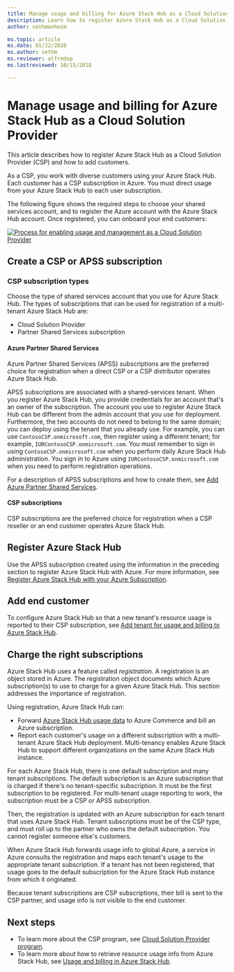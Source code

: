 ```yaml
---
title: Manage usage and billing for Azure Stack Hub as a Cloud Solution Provider | Microsoft Docs
description: Learn how to register Azure Stack Hub as a Cloud Solution Provider (CSP) and add customers for billing.
author: sethmanheim

ms.topic: article
ms.date: 01/22/2020
ms.author: sethm
ms.reviewer: alfredop
ms.lastreviewed: 10/15/2018

---
```


# Manage usage and billing for Azure Stack Hub as a Cloud Solution Provider

This article describes how to register Azure Stack Hub as a Cloud Solution Provider (CSP) and how to add customers.

As a CSP, you work with diverse customers using your Azure Stack Hub. Each customer has a CSP subscription in Azure. You must direct usage from your Azure Stack Hub to each user subscription.

The following figure shows the required steps to choose your shared services account, and to register the Azure account with the Azure Stack Hub account. Once registered, you can onboard your end customers:

[![Process for enabling usage and management as a Cloud Solution Provider](media/azure-stack-add-manage-billing-as-a-csp/process-add-useage-as-a-csp.png "Process for enabling usage and management as a Cloud Solution Provider")](media/azure-stack-add-manage-billing-as-a-csp/process-add-useage-as-a-csp.png#lightbox)

## Create a CSP or APSS subscription

### CSP subscription types

Choose the type of shared services account that you use for Azure Stack Hub. The types of subscriptions that can be used for registration of a multi-tenant Azure Stack Hub are:

- Cloud Solution Provider
- Partner Shared Services subscription

#### Azure Partner Shared Services

Azure Partner Shared Services (APSS) subscriptions are the preferred choice for registration when a direct CSP or a CSP distributor operates Azure Stack Hub.

APSS subscriptions are associated with a shared-services tenant. When you register Azure Stack Hub, you provide credentials for an account that's an owner of the subscription. The account you use to register Azure Stack Hub can be different from the admin account that you use for deployment. Furthermore, the two accounts do not need to belong to the same domain; you can deploy using the tenant that you already use. For example, you can use `ContosoCSP.onmicrosoft.com`, then register using a different tenant; for example, `IURContosoCSP.onmicrosoft.com`. You must remember to sign in using `ContosoCSP.onmicrosoft.com` when you perform daily Azure Stack Hub administration. You sign in to Azure using `IURContosoCSP.onmicrosoft.com` when you need to perform registration operations.

For a description of APSS subscriptions and how to create them, see [Add Azure Partner Shared Services](/partner-center/shared-services).

#### CSP subscriptions

CSP subscriptions are the preferred choice for registration when a CSP reseller or an end customer operates Azure Stack Hub.

## Register Azure Stack Hub

Use the APSS subscription created using the information in the preceding section to register Azure Stack Hub with Azure. For more information, see [Register Azure Stack Hub with your Azure Subscription](azure-stack-registration.md).

## Add end customer

To configure Azure Stack Hub so that a new tenant's resource usage is reported to their CSP subscription, see [Add tenant for usage and billing to Azure Stack Hub](azure-stack-csp-howto-register-tenants.md).

## Charge the right subscriptions

Azure Stack Hub uses a feature called *registration*. A registration is an object stored in Azure. The registration object documents which Azure subscription(s) to use to charge for a given Azure Stack Hub. This section addresses the importance of registration.

Using registration, Azure Stack Hub can:

- Forward [Azure Stack Hub usage data](azure-stack-billing-and-chargeback.md) to Azure Commerce and bill an Azure subscription.
- Report each customer's usage on a different subscription with a multi-tenant Azure Stack Hub deployment. Multi-tenancy enables Azure Stack Hub to support different organizations on the same Azure Stack Hub instance.

For each Azure Stack Hub, there is one default subscription and many tenant subscriptions. The default subscription is an Azure subscription that is charged if there's no tenant-specific subscription. It must be the first subscription to be registered. For multi-tenant usage reporting to work, the subscription must be a CSP or APSS subscription.

Then, the registration is updated with an Azure subscription for each tenant that uses Azure Stack Hub. Tenant subscriptions must be of the CSP type, and must roll up to the partner who owns the default subscription. You cannot register someone else's customers.

When Azure Stack Hub forwards usage info to global Azure, a service in Azure consults the registration and maps each tenant's usage to the appropriate tenant subscription. If a tenant has not been registered, that usage goes to the default subscription for the Azure Stack Hub instance from which it originated.

Because tenant subscriptions are CSP subscriptions, their bill is sent to the CSP partner, and usage info is not visible to the end customer.

## Next steps

- To learn more about the CSP program, see [Cloud Solution Provider program](https://partner.microsoft.com/solutions/microsoft-cloud-solutions).
- To learn more about how to retrieve resource usage info from Azure Stack Hub, see [Usage and billing in Azure Stack Hub](azure-stack-billing-and-chargeback.md).
